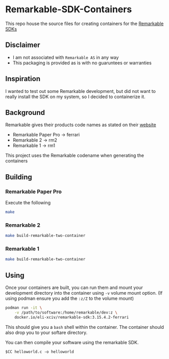 # Remarkable-SDK-Containers
This repo house the source files for creating containers for the [Remarkable SDKs](https://developer.remarkable.com/documentation/sdk)

## Disclaimer
- I am not associated with `Remarkable AS` in any way
- This packaging is provided as is with no guaruntees or warranties

## Inspiration
I wanted to test out some Remarkable development, but did not want to really install the SDK on my system, so I decided to containerize it.

## Background
Remarkable gives their products code names as stated on their [website](https://developer.remarkable.com/links)
- Remarkable Paper Pro -> ferrari
- Remarkable 2 -> rm2
- Remarkable 1 -> rm1

This project uses the Remarkable codename when generating the containers

## Building
### Remarkable Paper Pro
Execute the following
```bash 
make
```

### Remarkable 2
```bash
make build-remarkable-two-container
```
### Remarkable 1
```bash
make build-remarkable-two-container
```

## Using
Once your containers are built, you can run them and mount your development directory into the container using `-v` volume mount option. (If using podman ensure you add the `:z/Z` to the volume mount)

```bash
podman run -it \
    -v /path/to/software:/home/remarkable/dev:z \
    docker.io/eli-xciv/remarkable-sdk:3.15.4.2-ferrari
```

This should give you a `bash` shell within the container. 
The container should also drop you to your softare directory.

You can then compile your software using the remarkable SDK.
```
$CC helloworld.c -o helloworld
```

